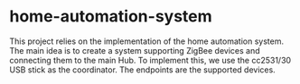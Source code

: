 # home-automation-system
This project relies on the implementation of the home automation system. 
The main idea is to create a system supporting ZigBee devices and connecting them to the main Hub. 
To implement this, we use the cc2531/30 USB stick as the coordinator. The endpoints are the supported devices. 

